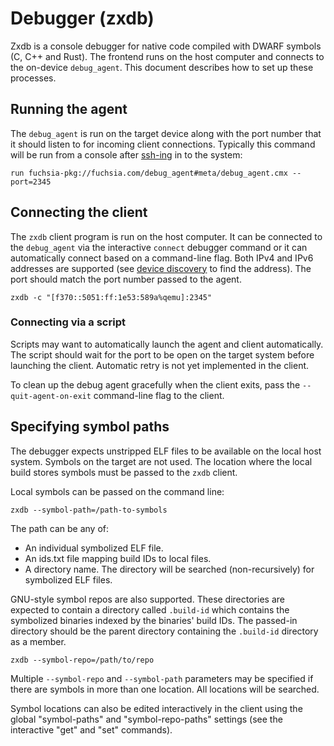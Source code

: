 # Debugger (zxdb)

Zxdb is a console debugger for native code compiled with DWARF symbols (C, C++
and Rust). The frontend runs on the host computer and connects to the on-device
`debug_agent`. This document describes how to set up these processes.

## Running the agent

The `debug_agent` is run on the target device along with the port number that
it should listen to for incoming client connections. Typically this command
will be run from a console after [ssh-ing](ssh.md) in to the system:

```
run fuchsia-pkg://fuchsia.com/debug_agent#meta/debug_agent.cmx --port=2345
```

## Connecting the client

The `zxdb` client program is run on the host computer. It can be connected to
the `debug_agent` via the interactive `connect` debugger command or it can
automatically connect based on a command-line flag. Both IPv4 and IPv6
addresses are supported (see [device discovery](device_discovery.md) to find
the address). The port should match the port number passed to the agent.

```
zxdb -c "[f370::5051:ff:1e53:589a%qemu]:2345"
```

### Connecting via a script

Scripts may want to automatically launch the agent and client automatically.
The script should wait for the port to be open on the target system before
launching the client. Automatic retry is not yet implemented in the client.

To clean up the debug agent gracefully when the client exits, pass the
`--quit-agent-on-exit` command-line flag to the client.

## Specifying symbol paths

The debugger expects unstripped ELF files to be available on the local host
system. Symbols on the target are not used. The location where the local build
stores symbols must be passed to the `zxdb` client.

Local symbols can be passed on the command line:

```
zxdb --symbol-path=/path-to-symbols
```

The path can be any of:

  * An individual symbolized ELF file.
  * An ids.txt file mapping build IDs to local files.
  * A directory name. The directory will be searched (non-recursively) for
    symbolized ELF files.

GNU-style symbol repos are also supported. These directories are expected to
contain a directory called `.build-id` which contains the symbolized binaries
indexed by the binaries' build IDs. The passed-in directory should be the
parent directory containing the `.build-id` directory as a member.

```
zxdb --symbol-repo=/path/to/repo
```

Multiple `--symbol-repo` and `--symbol-path` parameters may be specified if
there are symbols in more than one location. All locations will be searched.

Symbol locations can also be edited interactively in the client using the
global "symbol-paths" and "symbol-repo-paths" settings (see the interactive
"get" and "set" commands).

